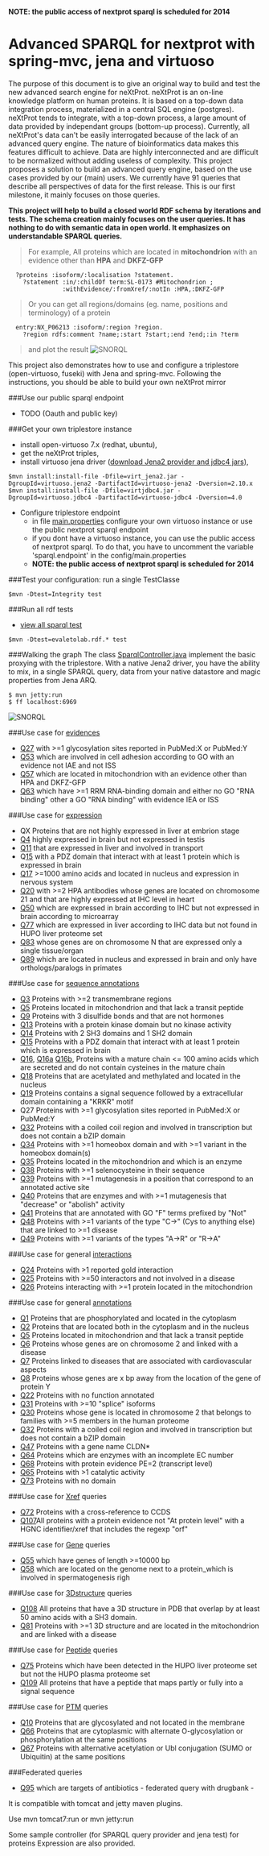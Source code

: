   __NOTE: the public access of nextprot sparql is scheduled for 2014__

Advanced SPARQL for nextprot with spring-mvc, jena and virtuoso 
===============================================================
The purpose of this document is to give an original way to build and test the new advanced search engine for neXtProt. neXtProt is an on-line knowledge platform on human proteins. It is based on a top-down data integration process, materialized in a central SQL engine (postgres). neXtProt tends to integrate, with a top-down process, a large amount of data provided by independant groups (bottom-up process). Currently, all neXtProt's data can't be easily interrogated because of the lack of an advanced query engine. The nature of bioinformatics data makes this features difficult to achieve. Data are highly interconnected and are difficult to be normalized without adding useless of complexity.
This project proposes a solution to build an advanced query engine, based on the use cases provided by our (main) users. We currently have 91 queries that describe all perspectives of data for the first release. This is our first milestone, it mainly focuses on those queries. 

**This project will help to build a closed world RDF schema by iterations and tests. The schema creation mainly focuses on the user queries. It has nothing to do with semantic data in open world. It emphasizes on understandable SPARQL queries.**
> For example, All proteins which are located in **mitochondrion** with an evidence other than **HPA** and **DKFZ-GFP**

```SPARQL
  ?proteins :isoform/:localisation ?statement.
    ?statement :in/:childOf term:SL-0173 #Mitochondrion ; 
               :withEvidence/:fromXref/:notIn :HPA,:DKFZ-GFP
```
> Or you can get all regions/domains (eg. name, positions and terminology) of a protein 

```SPARQL
  entry:NX_P06213 :isoform/:region ?region.
    ?region rdfs:comment ?name;:start ?start;:end ?end;:in ?term
```
> and plot the result
![SNORQL](src/main/webapp/resources/img/regions.png)

This project also demonstrates how to use and configure a triplestore (open-virtuoso, fuseki) with Jena and spring-mvc. Following the instructions, you should be able to build your own neXtProt mirror

###Use our public sparql endpoint
* TODO (Oauth and public key) 

###Get your own triplestore instance 
* install open-virtuoso 7.x (redhat, ubuntu),
* get the neXtProt triples, 
* install virtuoso jena driver ([download Jena2 provider and jdbc4  jars](http://virtuoso.openlinksw.com/dataspace/doc/dav/wiki/Main/VOSDownload#Jena%20Provider)),
```shell
$mvn install:install-file -Dfile=virt_jena2.jar -DgroupId=virtuoso.jena2 -DartifactId=virtuoso-jena2 -Dversion=2.10.x
$mvn install:install-file -Dfile=virtjdbc4.jar -DgroupId=virtuoso.jdbc4 -DartifactId=virtuoso-jdbc4 -Dversion=4.0
```
* Configure triplestore endpoint
  * in file [main.properties](src/main/resources/config/main.properties) configure your own virtuoso instance or use the public nextprot sparql endpoint
  * if you dont have a virtuoso instance, you can use the public access of nextprot sparql. To do that, you have to uncomment the variable 'sparql.endpoint' in the config/main.properties
  * __NOTE: the public access of nextprot sparql is scheduled for 2014__

###Test  your configuration: run a single TestClasse
```shell
$mvn -Dtest=Integrity test
```
###Run all rdf tests
* [view all sparql test](src/main/java/evaletolab/rdf)
```shell
$mvn -Dtest=evaletolab.rdf.* test
```

###Walking the graph
The class [SparqlController.java](src/main/java/evaletolab/controller/SparqlController.java) implement the basic proxying with the triplestore. With a native Jena2 driver, you have the ability to mix, in a single SPARQL query, data from your native datastore and magic properties from Jena ARQ.
```shell
$ mvn jetty:run
$ ff localhost:6969
```

![SNORQL](src/main/webapp/resources/img/snorql.png "snorql frontend")

###Use case for [evidences](src/main/java/evaletolab/rdf/Evidences.java)
* [Q27](src/main/resources/sparql/Q27.sparql)	with >=1 glycosylation sites reported in PubMed:X or PubMed:Y
* [Q53](src/main/resources/sparql/Q53-1.sparql)	which are involved in cell adhesion according to GO with an evidence not IAE and not ISS
* [Q57](src/main/resources/sparql/Q57-locatedInMitochondrionWithEvidenceOtherThan_HPA_And_DKFZ_GFP.sparql)	which are located in mitochondrion with an evidence other than HPA and DKFZ-GFP
* [Q63](src/main/resources/sparql/Q63-with1RRM_RNAbindingDomainWithEvidenceIEAorISS.sparql)	which have >=1 RRM RNA-binding domain and either no GO "RNA binding" other a GO "RNA binding" with evidence IEA or ISS

###Use case for [expression](src/main/java/evaletolab/rdf/Expression.java)
* QX  Proteins that are not highly expressed in liver at embrion stage
* [Q4](src/main/resources/sparql/Q4.sparql)  highly expressed in brain but not expressed in testis
* [Q11](src/main/resources/sparql/Q11.sparql) that are expressed in liver and involved in transport 
* Q[15](src/main/resources/sparql/Q015.sparql) with a PDZ domain that interact with at least 1 protein which is expressed in brain 
* [Q17](src/main/resources/sparql/Q17.sparql) >=1000 amino acids and located in nucleus and expression in nervous system 
* [Q20](src/main/resources/sparql/Q20.sparql) with >=2 HPA antibodies whose genes are located on chromosome 21 and that are highly expressed at IHC level in heart
* [Q50](src/main/resources/sparql/Q50.sparql) which are expressed in brain according to IHC but not expressed in brain according to microarray
* [Q77](src/main/resources/sparql/Q77.sparql) which are expressed in liver according to IHC data but not found in HUPO liver proteome set
* [Q83](./src/main/resources/sparql/Q83.sparql) whose genes are on chromosome N that are expressed only a single tissue/organ
* [Q89](./src/main/resources/sparql/Q89.sparql) which are located in nucleus and expressed in brain and only have orthologs/paralogs in primates

###Use case for [sequence annotations](src/main/java/evaletolab/rdf/Features.java)
* [Q3](src/main/resources/sparql/Q3.sparql)	Proteins with >=2 transmembrane regions 
* [Q5](src/main/resources/sparql/Q005.sparql)	Proteins located in mitochondrion and that lack a transit peptide
* [Q9](src/main/resources/sparql/Q009.sparql)	Proteins with 3 disulfide bonds and that are not hormones 
* [Q13](src/main/resources/sparql/Q13.sparql) Proteins with a protein kinase domain but no kinase activity 
* [Q14](src/main/resources/sparql/Q14.sparql) Proteins with 2 SH3 domains and 1 SH2 domain 
* [Q15](src/main/resources/sparql/Q15.sparql) Proteins with a PDZ domain that interact with at least 1 protein which is expressed in brain 
* [Q16](src/main/resources/sparql/Q16-1.sparql), [Q16a](src/main/resources/sparql/Q16-2.sparql) [Q16b](src/main/resources/sparql/Q16-3.sparql), Proteins with a mature chain <= 100 amino acids which are secreted and do not contain cysteines in the mature chain 
* [Q18](src/main/resources/sparql/Q18.sparql) Proteins that are acetylated and methylated and located in the nucleus 
* [Q19](src/main/resources/sparql/Q019.sparql) Proteins contains a signal sequence followed by a extracellular domain containing a "KRKR" motif 
* Q27 Proteins with >=1 glycosylation sites reported in PubMed:X or PubMed:Y
* [Q32](src/main/resources/sparql/Q32.sparql) Proteins with a coiled coil region and involved in transcription but does not contain a bZIP domain
* [Q34](src/main/resources/sparql/Q34.sparql) Proteins with >=1 homeobox domain and with >=1 variant in the homeobox domain(s)
* [Q35](src/main/resources/sparql/Q35.sparql) Proteins located in the mitochondrion and which is an enzyme
* [Q38](src/main/resources/sparql/Q38.sparql) Proteins with >=1 selenocysteine in their sequence
* [Q39](src/main/resources/sparql/Q39.sparql) Proteins with >=1 mutagenesis in a position that correspond to an annotated active site
* [Q40](src/main/resources/sparql/Q40.sparql) Proteins that are enzymes and with >=1 mutagenesis that "decrease" or "abolish" activity
* [Q41](src/main/resources/sparql/Q41.sparql) Proteins that are annotated with GO "F" terms prefixed by "Not"
* [Q48](src/main/resources/sparql/Q48.sparql) Proteins with >=1 variants of the type "C->" (Cys to anything else) that are linked to >=1 disease
* [Q49](src/main/resources/sparql/Q49.sparql) Proteins with >=1 variants of the types "A->R" or "R->A"

###Use case for general [interactions](src/main/java/evaletolab/rdf/Interaction.java)
* [Q24](src/main/resources/sparql/Q24.sparql) Proteins with >1 reported gold interaction
* [Q25](src/main/resources/sparql/Q25.sparql) Proteins with >=50 interactors and not involved in a disease
* [Q26](src/main/resources/sparql/Q26.sparql) Proteins interacting with >=1 protein located in the mitochondrion
  
###Use case for general [annotations](src/main/java/evaletolab/rdf/General.java)
* [Q1](src/main/resources/sparql/Q1.sparql) Proteins that are phosphorylated and located in the cytoplasm 
* [Q2](src/main/resources/sparql/Q2.sparql) Proteins that are located both in the cytoplasm and in the nucleus
* [Q5](src/main/resources/sparql/Q5.sparql) Proteins located in mitochondrion and that lack a transit peptide
* [Q6](src/main/resources/sparql/Q6.sparql) Proteins whose genes are on chromosome 2 and linked with a disease
* [Q7](src/main/resources/sparql/Q7.sparql) Proteins linked to diseases that are associated with cardiovascular aspects
* [Q8](src/main/resources/sparql/Q8.sparql) Proteins whose genes are x bp away from the location of the gene of protein Y
* [Q22](src/main/resources/sparql/Q22.sparql) Proteins with no function annotated
* [Q31](src/main/resources/sparql/Q31.sparql) Proteins with >=10 "splice" isoforms
* [Q30](src/main/resources/sparql/Q30.sparql) Proteins whose gene is located in chromosome 2 that belongs to families with >=5 members in the human proteome 
* [Q32](src/main/resources/sparql/Q32.sparql) Proteins with a coiled coil region and involved in transcription but does not contain a bZIP domain
* [Q47](src/main/resources/sparql/Q47.sparql) Proteins with a gene name CLDN*
* [Q64](src/main/resources/sparql/Q64.sparql) Proteins which are enzymes with an incomplete EC number
* [Q68](src/main/resources/sparql/Q68.sparql)	Proteins with protein evidence PE=2 (transcript level)
* [Q65](src/main/resources/sparql/Q65.sparql) Proteins with >1 catalytic activity 
* [Q73](src/main/resources/sparql/Q73.sparql) Proteins with no domain 

###Use case for [Xref](src/main/java/evaletolab/rdf/Xref.java) queries  
* [Q72](src/main/resources/sparql/Q72.sparql) Proteins with a cross-reference to CCDS
* [Q107](src/main/resources/sparql/Q107.sparql)All proteins with a protein evidence not "At protein level" with a HGNC identifier/xref that includes the regexp "orf"

###Use case for [Gene](src/main/java/evaletolab/rdf/Gene.java) queries  
* [Q55](src/main/resources/sparql/Q055.sparql) which have genes of length >=10000 bp
* [Q58](src/main/resources/sparql/Q058.sparql) which are located on the genome next to a protein_which is involved in spermatogenesis righ

###Use case for [3Dstructure](src/main/java/evaletolab/rdf/_3Dstructure.java) queries  
* [Q108](src/main/resources/sparql/Q108.sparql)  All proteins that have a 3D structure in PDB that overlap by at least 50 amino acids with a SH3 domain.
* [Q81](src/main/resources/sparql/Q081.sparql) Proteins with >=1 3D structure and are located in the mitochondrion and are linked with a disease

###Use case for [Peptide](src/main/java/evaletolab/rdf/Peptide.java) queries  
* [Q75](src/main/resources/sparql/Q75.sparql) Proteins which have been detected in the HUPO liver proteome set but not the HUPO plasma proteome set
* [Q109](src/main/resources/sparql/Q109.sparql) All proteins that have a peptide that maps partly or fully into a signal sequence

###Use case for [PTM](src/main/java/evaletolab/rdf/PTM.java) queries  
* [Q10](src/main/resources/sparql/Q10.sparql) Proteins that are glycosylated and not located in the membrane
* [Q66](src/main/resources/sparql/Q66.sparql) Proteins that are cytoplasmic with alternate O-glycosylation or phosphorylation at the same positions
* [Q67](src/main/resources/sparql/Q67.sparql) Proteins with alternative acetylation or Ubl conjugation (SUMO or Ubiquitin) at the same positions

###Federated queries
* [Q95](src/main/resources/sparql/Q95.sparql) which are targets of antibiotics - federated query with drugbank -


It is compatible with tomcat and jetty maven plugins.

Use
    mvn tomcat7:run
or
    mvn jetty:run

Some sample controller (for SPARQL query provider and jena test) for proteins Expression are also provided.

